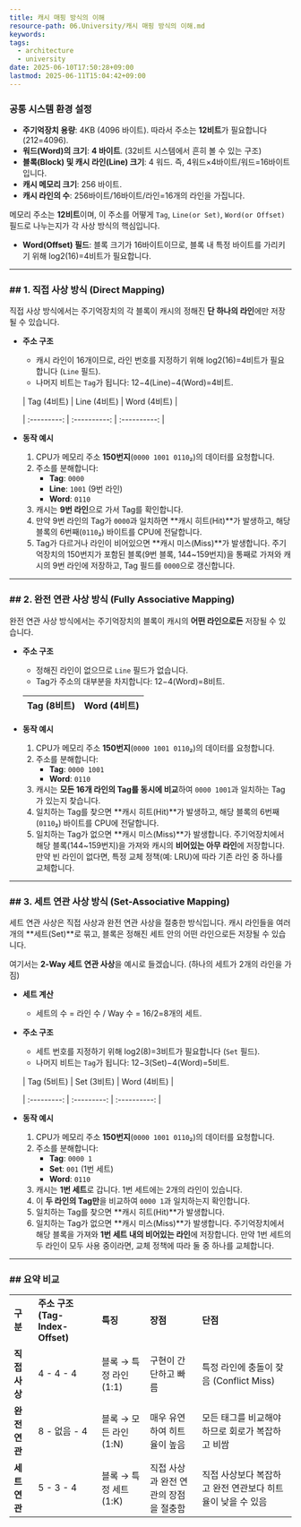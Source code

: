 ```yaml
---
title: 캐시 매핑 방식의 이해
resource-path: 06.University/캐시 매핑 방식의 이해.md
keywords:
tags:
  - architecture
  - university
date: 2025-06-10T17:50:28+09:00
lastmod: 2025-06-11T15:04:42+09:00
---
```

### **공통 시스템 환경 설정**

- **주기억장치 용량**: 4KB (4096 바이트). 따라서 주소는 **12비트**가 필요합니다 (212=4096).
- **워드(Word)의 크기**: **4 바이트**. (32비트 시스템에서 흔히 볼 수 있는 구조)
- **블록(Block) 및 캐시 라인(Line) 크기**: 4 워드. 즉, 4워드×4바이트/워드=16바이트 입니다.
- **캐시 메모리 크기**: 256 바이트.
- **캐시 라인의 수**: 256바이트/16바이트/라인=16개의 라인을 가집니다.

메모리 주소는 **12비트**이며, 이 주소를 어떻게 `Tag`, `Line(or Set)`, `Word(or Offset)` 필드로 나누는지가 각 사상 방식의 핵심입니다.

- **Word(Offset) 필드**: 블록 크기가 16바이트이므로, 블록 내 특정 바이트를 가리키기 위해 log2​(16)=4비트가 필요합니다.

---

### ## 1. 직접 사상 방식 (Direct Mapping)

직접 사상 방식에서는 주기억장치의 각 블록이 캐시의 정해진 **단 하나의 라인**에만 저장될 수 있습니다.

- **주소 구조**
    
    - 캐시 라인이 16개이므로, 라인 번호를 지정하기 위해 log2​(16)=4비트가 필요합니다 (`Line` 필드).
    - 나머지 비트는 `Tag`가 됩니다: 12−4(Line)−4(Word)=4비트.
    
    | Tag (4비트) | Line (4비트) | Word (4비트) |
    
    | :---------: | :----------: | :----------: |
    
- **동작 예시**
    
    1. CPU가 메모리 주소 **150번지**(`0000 1001 0110`₂)의 데이터를 요청합니다.
    2. 주소를 분해합니다:
        - **Tag**: `0000`
        - **Line**: `1001` (9번 라인)
        - **Word**: `0110`
    3. 캐시는 **9번 라인**으로 가서 Tag를 확인합니다.
    4. 만약 9번 라인의 Tag가 `0000`과 일치하면 **캐시 히트(Hit)**가 발생하고, 해당 블록의 6번째(`0110`₂) 바이트를 CPU에 전달합니다.
    5. Tag가 다르거나 라인이 비어있으면 **캐시 미스(Miss)**가 발생합니다. 주기억장치의 150번지가 포함된 블록(9번 블록, 144~159번지)을 통째로 가져와 캐시의 9번 라인에 저장하고, Tag 필드를 `0000`으로 갱신합니다.

---

### ## 2. 완전 연관 사상 방식 (Fully Associative Mapping)

완전 연관 사상 방식에서는 주기억장치의 블록이 캐시의 **어떤 라인으로든** 저장될 수 있습니다.

- **주소 구조**
    
    - 정해진 라인이 없으므로 `Line` 필드가 없습니다.
    - Tag가 주소의 대부분을 차지합니다: 12−4(Word)=8비트.
    
    | Tag (8비트) | Word (4비트) |
    | :---------: | :----------: |
    
- **동작 예시**
    
    1. CPU가 메모리 주소 **150번지**(`0000 1001 0110`₂)의 데이터를 요청합니다.
    2. 주소를 분해합니다:
        - **Tag**: `0000 1001`
        - **Word**: `0110`
    3. 캐시는 **모든 16개 라인의 Tag를 동시에 비교**하여 `0000 1001`과 일치하는 Tag가 있는지 찾습니다.
    4. 일치하는 Tag를 찾으면 **캐시 히트(Hit)**가 발생하고, 해당 블록의 6번째(`0110`₂) 바이트를 CPU에 전달합니다.
    5. 일치하는 Tag가 없으면 **캐시 미스(Miss)**가 발생합니다. 주기억장치에서 해당 블록(144~159번지)을 가져와 캐시의 **비어있는 아무 라인**에 저장합니다. 만약 빈 라인이 없다면, 특정 교체 정책(예: LRU)에 따라 기존 라인 중 하나를 교체합니다.

---

### ## 3. 세트 연관 사상 방식 (Set-Associative Mapping)

세트 연관 사상은 직접 사상과 완전 연관 사상을 절충한 방식입니다. 캐시 라인들을 여러 개의 **세트(Set)**로 묶고, 블록은 정해진 세트 안의 어떤 라인으로든 저장될 수 있습니다.

여기서는 **2-Way 세트 연관 사상**을 예시로 들겠습니다. (하나의 세트가 2개의 라인을 가짐)

- **세트 계산**
    
    - 세트의 수 = 라인 수 / Way 수 = 16/2=8개의 세트.
- **주소 구조**
    
    - 세트 번호를 지정하기 위해 log2​(8)=3비트가 필요합니다 (`Set` 필드).
    - 나머지 비트는 `Tag`가 됩니다: 12−3(Set)−4(Word)=5비트.
    
    | Tag (5비트) | Set (3비트) | Word (4비트) |
    
    | :---------: | :---------: | :----------: |
    
- **동작 예시**
    
    1. CPU가 메모리 주소 **150번지**(`0000 1001 0110`₂)의 데이터를 요청합니다.
    2. 주소를 분해합니다:
        - **Tag**: `0000 1`
        - **Set**: `001` (1번 세트)
        - **Word**: `0110`
    3. 캐시는 **1번 세트**로 갑니다. 1번 세트에는 2개의 라인이 있습니다.
    4. 이 **두 라인의 Tag만**을 비교하여 `0000 1`과 일치하는지 확인합니다.
    5. 일치하는 Tag를 찾으면 **캐시 히트(Hit)**가 발생합니다.
    6. 일치하는 Tag가 없으면 **캐시 미스(Miss)**가 발생합니다. 주기억장치에서 해당 블록을 가져와 **1번 세트 내의 비어있는 라인**에 저장합니다. 만약 1번 세트의 두 라인이 모두 사용 중이라면, 교체 정책에 따라 둘 중 하나를 교체합니다.

---

### ## 요약 비교

|   |   |   |   |   |
|---|---|---|---|---|
|**구분**|**주소 구조 (Tag-Index-Offset)**|**특징**|**장점**|**단점**|
|**직접 사상**|4 - 4 - 4|블록 → 특정 라인 (1:1)|구현이 간단하고 빠름|특정 라인에 충돌이 잦음 (Conflict Miss)|
|**완전 연관**|8 - 없음 - 4|블록 → 모든 라인 (1:N)|매우 유연하여 히트율이 높음|모든 태그를 비교해야 하므로 회로가 복잡하고 비쌈|
|**세트 연관**|5 - 3 - 4|블록 → 특정 세트 (1:K)|직접 사상과 완전 연관의 장점을 절충함|직접 사상보다 복잡하고 완전 연관보다 히트율이 낮을 수 있음|